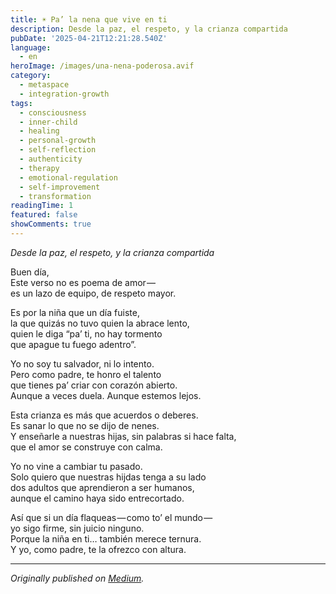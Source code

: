 ```yaml
---
title: ☀️ Pa’ la nena que vive en ti
description: Desde la paz, el respeto, y la crianza compartida
pubDate: '2025-04-21T12:21:28.540Z'
language:
  - en
heroImage: /images/una-nena-poderosa.avif
category:
  - metaspace
  - integration-growth
tags:
  - consciousness
  - inner-child
  - healing
  - personal-growth
  - self-reflection
  - authenticity
  - therapy
  - emotional-regulation
  - self-improvement
  - transformation
readingTime: 1
featured: false
showComments: true
---
```


_Desde la paz, el respeto, y la crianza compartida_

Buen día,<br>Este verso no es poema de amor — <br>es un lazo de equipo, de respeto mayor.

Es por la niña que un día fuiste,<br>la que quizás no tuvo quien la abrace lento,<br>quien le diga “pa’ ti, no hay tormento<br>que apague tu fuego adentro”.

Yo no soy tu salvador, ni lo intento.<br>Pero como padre, te honro el talento<br>que tienes pa’ criar con corazón abierto.<br>Aunque a veces duela. Aunque estemos lejos.

Esta crianza es más que acuerdos o deberes.<br>Es sanar lo que no se dijo de nenes.<br>Y enseñarle a nuestras hijas, sin palabras si hace falta,<br>que el amor se construye con calma.

Yo no vine a cambiar tu pasado.<br>Solo quiero que nuestras hijdas tenga a su lado<br>dos adultos que aprendieron a ser humanos,<br>aunque el camino haya sido entrecortado.

Así que si un día flaqueas — como to’ el mundo — <br>yo sigo firme, sin juicio ninguno.<br>Porque la niña en ti… también merece ternura.<br>Y yo, como padre, te la ofrezco con altura.

---

_Originally published on [Medium](https://medium.com/@wizards777/%EF%B8%8F-pa-la-nena-que-vive-en-ti-511949b6c3c0)._
